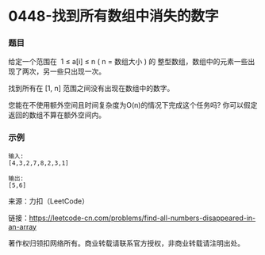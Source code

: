 # 0448-找到所有数组中消失的数字

### 题目

给定一个范围在  1 ≤ a[i] ≤ n ( n = 数组大小 ) 的 整型数组，数组中的元素一些出现了两次，另一些只出现一次。

找到所有在 [1, n] 范围之间没有出现在数组中的数字。

您能在不使用额外空间且时间复杂度为O(n)的情况下完成这个任务吗? 你可以假定返回的数组不算在额外空间内。

### 示例

    输入:
    [4,3,2,7,8,2,3,1]

    输出:
    [5,6]   

来源：力扣（LeetCode）

链接：https://leetcode-cn.com/problems/find-all-numbers-disappeared-in-an-array

著作权归领扣网络所有。商业转载请联系官方授权，非商业转载请注明出处。